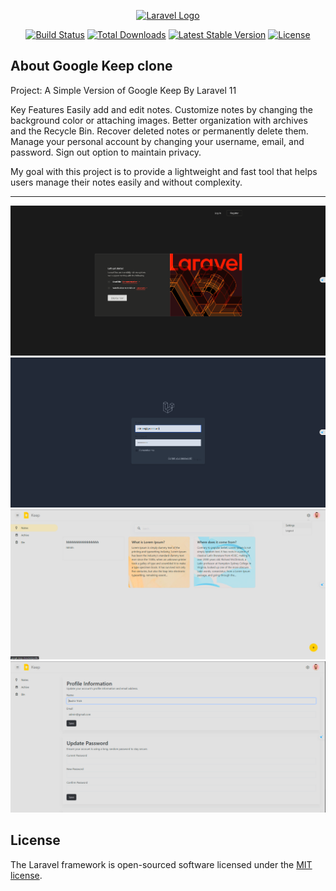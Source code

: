 <p align="center"><a href="https://laravel.com" target="_blank"><img src="https://raw.githubusercontent.com/laravel/art/master/logo-lockup/5%20SVG/2%20CMYK/1%20Full%20Color/laravel-logolockup-cmyk-red.svg" width="400" alt="Laravel Logo"></a></p>

<p align="center">
<a href="https://github.com/laravel/framework/actions"><img src="https://github.com/laravel/framework/workflows/tests/badge.svg" alt="Build Status"></a>
<a href="https://packagist.org/packages/laravel/framework"><img src="https://img.shields.io/packagist/dt/laravel/framework" alt="Total Downloads"></a>
<a href="https://packagist.org/packages/laravel/framework"><img src="https://img.shields.io/packagist/v/laravel/framework" alt="Latest Stable Version"></a>
<a href="https://packagist.org/packages/laravel/framework"><img src="https://img.shields.io/packagist/l/laravel/framework" alt="License"></a>
</p>

## About Google Keep clone
Project: A Simple Version of Google Keep By Laravel 11

Key Features
Easily add and edit notes.
Customize notes by changing the background color or attaching images.
Better organization with archives and the Recycle Bin.
Recover deleted notes or permanently delete them.
Manage your personal account by changing your username, email, and password.
Sign out option to maintain privacy.

My goal with this project is to provide a lightweight and fast tool that helps users manage their notes easily and without complexity.
**************************************************************************************************************************************
![image alt](https://github.com/Bashir666/Google-Keep-clone/blob/f83ea1df1a9404df2d396de20a3cdf4d8dd1330f/Screenshot%202025-03-29%20005743.png)
![image alt](https://github.com/Bashir666/Google-Keep-clone/blob/900aa533fa8e60c6c201b0cfd996526e401cceca/Screenshot%202025-03-29%20005805.png)
![image alt](https://github.com/Bashir666/Google-Keep-clone/blob/900aa533fa8e60c6c201b0cfd996526e401cceca/Screenshot%202025-03-29%20020213.png)
![image alt](https://github.com/Bashir666/Google-Keep-clone/blob/900aa533fa8e60c6c201b0cfd996526e401cceca/Screenshot%202025-03-29%20020239.png)

## License

The Laravel framework is open-sourced software licensed under the [MIT license](https://opensource.org/licenses/MIT).
